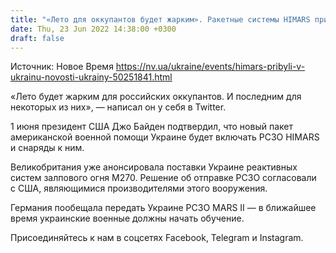 ```yaml
---
title: "«Лето для оккупантов будет жарким». Ракетные системы HIMARS прибыли в Украину — Резников"
date: Thu, 23 Jun 2022 14:38:00 +0300
draft: false
---
```

Источник: Новое Время https://nv.ua/ukraine/events/himars-pribyli-v-ukrainu-novosti-ukrainy-50251841.html


«Лето будет жарким для российских оккупантов. И последним для некоторых из них», — написал он у себя в Twitter.

 1 июня президент США Джо Байден подтвердил, что новый пакет американской военной помощи Украине будет включать РСЗО HIMARS и снаряды к ним.

 Великобритания уже анонсировала поставки Украине реактивных систем залпового огня M270. Решение об отправке РСЗО согласовали с США, являющимися производителями этого вооружения.

Германия пообещала передать Украине РСЗО MARS II — в ближайшее время украинские военные должны начать обучение.

Присоединяйтесь к нам в соцсетях Facebook, Telegram и Instagram.
